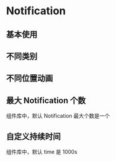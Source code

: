 # Notification

## 基本使用

<code src="./document/basic.tsx"></code>

## 不同类别

<code src="./document/type.tsx"></code>

## 不同位置动画

<code src="./document/position.tsx"></code>

## 最大 Notification 个数

组件库中，默认 Notification 最大个数是一个

<code src="./document/maxCount.tsx"></code>

## 自定义持续时间

组件库中，默认 time 是 1000s

<code src="./document/time.tsx"></code>

